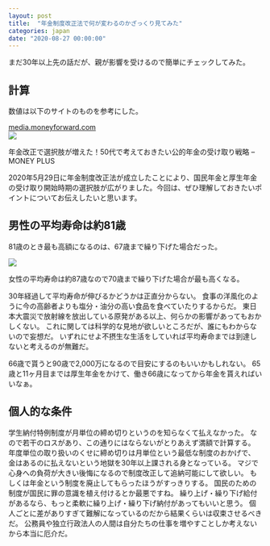 ```yaml
---
layout: post
title:  "年金制度改正法で何が変わるのかざっくり見てみた"
categories: japan
date: "2020-08-27 00:00:00"
---
```


まだ30年以上先の話だが、親が影響を受けるので簡単にチェックしてみた。

## 計算

数値は以下のサイトのものを参考にした。


<div class="card">
  <a href="https://media.moneyforward.com/articles/5156"></a>
  <div class="card__header">
    <a href="https://media.moneyforward.com/articles/5156">media.moneyforward.com</a>
  </div>
  <div class="card__image">
    <img src="https://res.cloudinary.com/hya19ty1g/image/upload/w_1200,q_auto:good/v1/moneyplus/LIFE/20200811_miharasanphoto.jpg">
  </div>
  <div class="card__title">
    <p>年金改正で選択肢が増えた！50代で考えておきたい公的年金の受け取り戦略 – MONEY PLUS</p>
  </div>
  <div class="card__description">
    <p>2020年5月29日に年金制度改正法が成立したことにより、国民年金と厚生年金の受け取り開始時期の選択肢が広がりました。今回は、ぜひ理解しておきたいポイントについてお伝えしたいと思います。
</p>
  </div>
</div>


## 男性の平均寿命は約81歳

81歳のとき最も高額になるのは、67歳まで繰り下げた場合だった。


<div class="trim">
  <div class="trim__item">
    <a href="{{ site.url }}/assets/images/2020-08-27-report/03-08-35.png">
      <img class="one" src="{{ site.url }}/assets/thumbnail/2020-08-27-report/03-08-35.png">
    </a>
  </div>
</div>


女性の平均寿命は約87歳なので70歳まで繰り下げた場合が最も高くなる。

30年経過して平均寿命が伸びるかどうかは正直分からない。
食事の洋風化のように今の高齢者よりも塩分・油分の高い食品を食べていたりするからだ。
東日本大震災で放射線を放出している原発がある以上、何らかの影響があってもおかしくない。
これに関しては科学的な見地が欲しいところだが、誰にもわからないので妄想だ。
いずれにせよ不摂生な生活をしていれば平均寿命までは到達しないと考えるのが無難だ。

66歳で貰うと90歳で2,000万になるので目安にするのもいいかもしれない。
65歳と11ヶ月目までは厚生年金をかけて、働き66歳になってから年金を貰えればいいなぁ。

## 個人的な条件

学生納付特例制度が月単位の締め切りというのを知らなくて払えなかった。
なので若干のロスがあり、この通りにはならないがとりあえず満額で計算する。
年度単位の取り扱いのくせに締め切りは月単位という最低な制度のおかげで、
金はあるのに払えないという地獄を30年以上課される身となっている。
マジで心身への負荷が大きい後悔になるので制度改正して追納可能にして欲しい。
もしくは年金という制度を廃止してもらったほうがすっきりする。
国民のための制度が国民に罪の意識を植え付けるとか最悪ですね。
繰り上げ・繰り下げ給付があるなら、もっと柔軟に繰り上げ・繰り下げ納付があってもいいと思う。
個人ごとに差がありすぎて難解になっているのだから結果くらいは収束させるべきだ。
公務員や独立行政法人の人間は自分たちの仕事を増やすことしか考えないから本当に厄介だ。
